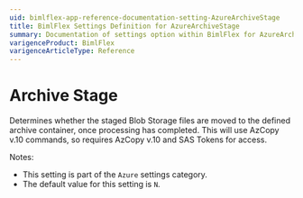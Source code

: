 ```yaml
---
uid: bimlflex-app-reference-documentation-setting-AzureArchiveStage
title: BimlFlex Settings Definition for AzureArchiveStage
summary: Documentation of settings option within BimlFlex for AzureArchiveStage
varigenceProduct: BimlFlex
varigenceArticleType: Reference
---
```


# Archive Stage

Determines whether the staged Blob Storage files are moved to the defined archive container, once processing has completed. This will use AzCopy v.10 commands, so requires AzCopy v.10 and SAS Tokens for access.

Notes:
* This setting is part of the `Azure` settings category.
 * The default value for this setting is `N`.